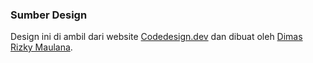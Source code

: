 ### Sumber Design

Design ini di ambil dari website [Codedesign.dev](https://codedesign.dev) dan dibuat oleh [Dimas Rizky Maulana](https://www.figma.com/@dimasrizkym).
